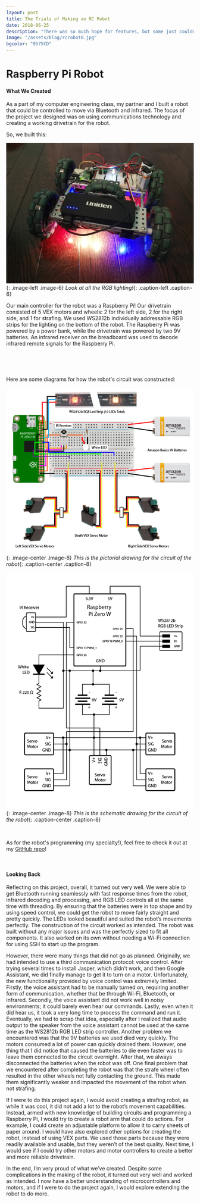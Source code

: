```yaml
---
layout: post
title: The Trials of Making an RC Robot
date: 2018-06-25
description: "There was so much hope for features, but some just couldn't make it."
image: "/assets/blog/rcrobot0.jpg"
bgcolor: "9575CD"
---
```


# Raspberry Pi Robot

#### What We Created

As a part of my computer engineering class, my partner and I built a robot that could be controlled to move via Bluetooth and infrared. The focus of the project we designed was on using communications technology and creating a working drivetrain for the robot.

So, we built this:

![Robot](/assets/blog/rcrobot1.jpg){: .image-left .image-6}
*Look at all the RGB lighting!*{: .caption-left .caption-6}

Our main controller for the robot was a Raspberry Pi!
Our drivetrain consisted of 5 VEX motors and wheels: 2 for the left side, 2 for the right side, and 1 for strafing.
We used WS2812b individually addressable RGB strips for the lighting on the bottom of the robot.
The Raspberry Pi was powered by a power bank, while the drivetrain was powered by two 9V batteries.
An infrared receiver on the breadboard was used to decode infrared remote signals for the Raspberry Pi.

<br>

<br>

<br>

Here are some diagrams for how the robot's circuit was constructed:

![Robot](/assets/blog/rcrobot2.png){: .image-center .image-8}
*This is the pictorial drawing for the circuit of the robot*{: .caption-center .caption-8}

![Robot](/assets/blog/rcrobot3.png){: .image-center .image-8}
*This is the schematic drawing for the circuit of the robot*{: .caption-center .caption-8}

<br>

As for the robot's programming (my specialty!), feel free to check it out at my [GitHub repo](https://github.com/WilliamLQin/Raspberry-Pi-Robot)!

<br>

#### Looking Back

Reflecting on this project, overall, it turned out very well. We were able to get Bluetooth running seamlessly with fast response times from the robot, infrared decoding and processing, and RGB LED controls all at the same time with threading. By ensuring that the batteries were in top shape and by using speed control, we could get the robot to move fairly straight and pretty quickly. The LEDs looked beautiful and suited the robot’s movements perfectly. The construction of the circuit worked as intended. The robot was built without any major issues and was the perfectly sized to fit all components. It also worked on its own without needing a Wi-Fi connection for using SSH to start up the program.

However, there were many things that did not go as planned. Originally, we had intended to use a third communication protocol: voice control. After trying several times to install Jasper, which didn’t work, and then Google Assistant, we did finally manage to get it to turn on a motor. Unfortunately, the new functionality provided by voice control was extremely limited. Firstly, the voice assistant had to be manually turned on, requiring another form of communication, whether that be through Wi-Fi, Bluetooth, or infrared. Secondly, the voice assistant did not work well in noisy environments; it could barely even hear our commands. Lastly, even when it did hear us, it took a very long time to process the command and run it. Eventually, we had to scrap that idea, especially after I realized that audio output to the speaker from the voice assistant cannot be used at the same time as the WS2812b RGB LED strip controller. Another problem we encountered was that the 9V batteries we used died very quickly. The motors consumed a lot of power can quickly drained them. However, one thing that I did notice that caused the batteries to die even faster was to leave them connected to the circuit overnight. After that, we always disconnected the batteries when the robot was off. One final problem that we encountered after completing the robot was that the strafe wheel often resulted in the other wheels not fully contacting the ground. This made them significantly weaker and impacted the movement of the robot when not strafing.

If I were to do this project again, I would avoid creating a strafing robot, as while it was cool, it did not add a lot to the robot’s movement capabilities. Instead, armed with new knowledge of building circuits and programming a Raspberry Pi, I would try to create a robot arm that could do actions. For example, I could create an adjustable platform to allow it to carry sheets of paper around. I would have also explored other options for creating the robot, instead of using VEX parts. We used those parts because they were readily available and usable, but they weren’t of the best quality. Next time, I would see if I could try other motors and motor controllers to create a better and more reliable drivetrain.

In the end, I’m very proud of what we’ve created. Despite some complications in the making of the robot, it turned out very well and worked as intended. I now have a better understanding of microcontrollers and motors, and if I were to do the project again, I would explore extending the robot to do more.
